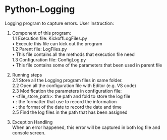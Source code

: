 # Python-Logging
Logging program to capture errors.
User Instruction:
1.	Component of this program:  
  1.1	Execution file: KickoffLogFiles.py  
    •	Execute this file can kick out the program  
  1.2	Parent file: LogFiles.py  
    •	This file contains all the methods that execution file need  
  1.3	Configuration file: ConfigLog.py  
    •	This file contains some of the parameters that been used in parent file  

2.	Running steps  
  2.1	Store all the Logging program files in same folder.  
  2.2	Open all the configuration file with Editor (e.g. VS code)  
  2.3	Modification the parameters in configuration file:  
    •	<file_store_path>: the path and fold to store the log file  
    •	<formatter>: the formatter that use to record the information  
    •	<dateformat>: the format of the date to record the date and time  
  2.5	Find the log files in the path that has been assigned  
 
3.	Exception Handling  
When an error happened, this error will be captured in both log file and console screen.   
